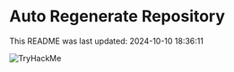 # Auto Regenerate Repository

This README was last updated: 2024-10-10 18:36:11

 ![TryHackMe](https://tryhackme.com/badge/533634)